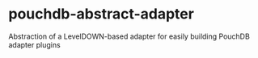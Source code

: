 pouchdb-abstract-adapter
====================

Abstraction of a LevelDOWN-based adapter for easily building PouchDB adapter plugins
